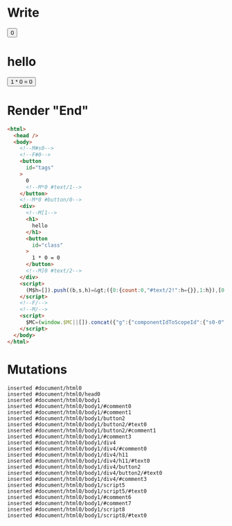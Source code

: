 # Write
  <!--M#s0--><!--F#0--><button id=tags>0<!M*0 #text/1></button><!M*0 #button/0><div><!M[1><h1>hello</h1><button id=class>1 * 0 = 0</button><!M]0 #text/2></div><script>(M$h=[]).push((b,s,h)=>({0:{count:0,"#text/2!":h={}},1:h}),[0,"packages/translator-interop/src/__tests__/fixtures/interop-tag-params-class-to-tags/components/tags-layout.marko_0_count",])</script><!--F/--><!--M/--><script>$MC=(window.$MC||[]).concat({"g":{"componentIdToScopeId":{"s0-0":0}},"w":[["s0",0,{},{"f":1}]],"t":["packages/translator-interop/src/__tests__/fixtures/interop-tag-params-class-to-tags/template.marko"]})</script>


# Render "End"
```html
<html>
  <head />
  <body>
    <!--M#s0-->
    <!--F#0-->
    <button
      id="tags"
    >
      0
      <!--M*0 #text/1-->
    </button>
    <!--M*0 #button/0-->
    <div>
      <!--M[1-->
      <h1>
        hello
      </h1>
      <button
        id="class"
      >
        1 * 0 = 0
      </button>
      <!--M]0 #text/2-->
    </div>
    <script>
      (M$h=[]).push((b,s,h)=&gt;({0:{count:0,"#text/2!":h={}},1:h}),[0,"packages/translator-interop/src/__tests__/fixtures/interop-tag-params-class-to-tags/components/tags-layout.marko_0_count",])
    </script>
    <!--F/-->
    <!--M/-->
    <script>
      $MC=(window.$MC||[]).concat({"g":{"componentIdToScopeId":{"s0-0":0}},"w":[["s0",0,{},{"f":1}]],"t":["packages/translator-interop/src/__tests__/fixtures/interop-tag-params-class-to-tags/template.marko"]})
    </script>
  </body>
</html>
```

# Mutations
```
inserted #document/html0
inserted #document/html0/head0
inserted #document/html0/body1
inserted #document/html0/body1/#comment0
inserted #document/html0/body1/#comment1
inserted #document/html0/body1/button2
inserted #document/html0/body1/button2/#text0
inserted #document/html0/body1/button2/#comment1
inserted #document/html0/body1/#comment3
inserted #document/html0/body1/div4
inserted #document/html0/body1/div4/#comment0
inserted #document/html0/body1/div4/h11
inserted #document/html0/body1/div4/h11/#text0
inserted #document/html0/body1/div4/button2
inserted #document/html0/body1/div4/button2/#text0
inserted #document/html0/body1/div4/#comment3
inserted #document/html0/body1/script5
inserted #document/html0/body1/script5/#text0
inserted #document/html0/body1/#comment6
inserted #document/html0/body1/#comment7
inserted #document/html0/body1/script8
inserted #document/html0/body1/script8/#text0
```